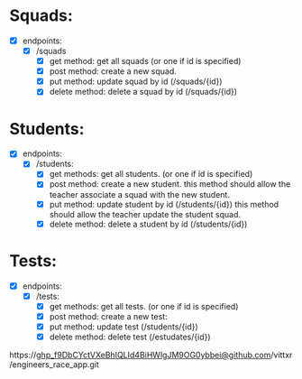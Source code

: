 # Squads: 

- [x] endpoints: 
  - [x] /squads
    - [x] get method: get all squads (or one if id is specified)
    - [x] post method: create a new squad.
    - [x] put method: update squad by id (/squads/{id})
    - [x] delete method: delete a squad by id (/squads/{id})

# Students: 

- [x] endpoints: 
  - [x] /students: 
    - [x] get methods: get all students. (or one if id is specified)
    - [x] post method: create a new student. 
        this method should allow the teacher associate a squad with the new student.
    - [x] put method: update student by id (/students/{id})
        this method should allow the teacher update the student squad.
    - [x] delete method: delete a student by id (/students/{id})
  
# Tests: 

- [x] endpoints: 
  - [x] /tests: 
    - [x] get methods: get all tests. (or one if id is specified)
    - [x] post method: create a new test:
    - [x] put method: update test (/students/{id})
    - [x] delete method: delete test (/estudates/{id})

https://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@github.com/vittxr/engineers_race_app.git
